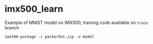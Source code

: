 # imx500_learn

Example of MNIST model on IMX500, training code available on `train` branch

```
imx500-package -i packerOut.zip -o model
```
